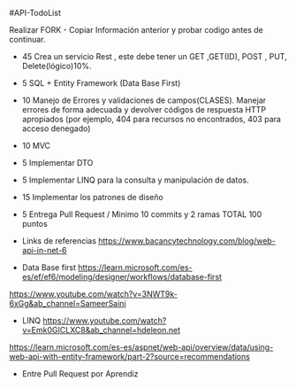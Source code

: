 #API-TodoList

Realizar FORK - Copiar Información anterior y probar codigo antes de continuar. 
* 45 Crea un servicio Rest , este debe tener un GET ,GET(ID), POST , PUT, Delete(lógico)10%.
* 5 SQL + Entity Framework (Data Base First)
* 10 Manejo de Errores y validaciones de campos(CLASES). Manejar errores de forma adecuada y devolver códigos de respuesta HTTP apropiados (por ejemplo, 404 para           recursos    no encontrados, 403 para acceso denegado)
*  10 MVC
* 5 Implementar DTO
* 5 Implementar LINQ para la consulta y manipulación de datos.
* 15 Implementar los patrones de diseño
* 5 Entrega Pull Request / Minimo 10 commits y 2 ramas
TOTAL 100 puntos

* Links de referencias
https://www.bacancytechnology.com/blog/web-api-in-net-6

* Data Base first 
https://learn.microsoft.com/es-es/ef/ef6/modeling/designer/workflows/database-first

https://www.youtube.com/watch?v=3NWT9k-6xGg&ab_channel=SameerSaini

* LINQ 
https://www.youtube.com/watch?v=Emk0GICLXC8&ab_channel=hdeleon.net

https://learn.microsoft.com/es-es/aspnet/web-api/overview/data/using-web-api-with-entity-framework/part-2?source=recommendations

* Entre Pull Request por Aprendiz
